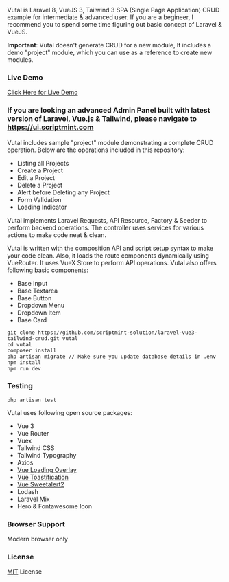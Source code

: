 Vutal is Laravel 8, VueJS 3, Tailwind 3 SPA (Single Page Application) CRUD example for intermediate & advanced user. If you are a begineer, I recommend you to spend some time figuring out basic concept of Laravel & VueJS.

**Important**: Vutal doesn't generate CRUD for a new module, It includes a demo "project" module, which you can use as a reference to create new modules.

### Live Demo
[Click Here for Live Demo](https://vutal.scriptmint.com)

### If you are looking an advanced Admin Panel built with latest version of Laravel, Vue.js & Tailwind, please navigate to https://ui.scriptmint.com

Vutal includes sample "project" module demonstrating a complete CRUD operation. Below are the operations included in this repository:

* Listing all Projects
* Create a Project
* Edit a Project
* Delete a Project
* Alert before Deleting any Project
* Form Validation
* Loading Indicator

Vutal implements Laravel Requests, API Resource, Factory & Seeder to perform backend operations. The controller uses services for various actions to make code neat & clean.

Vutal is written with the composition API and script setup syntax to make your code clean. Also, it loads the route components dynamically using VueRouter. It uses VueX Store to perform API operations. Vutal also offers following basic components:

* Base Input
* Base Textarea
* Base Button
* Dropdown Menu
* Dropdown Item
* Base Card

```
git clone https://github.com/scriptmint-solution/laravel-vue3-tailwind-crud.git vutal
cd vutal
composer install
php artisan migrate // Make sure you update database details in .env
npm install
npm run dev
```

### Testing

```
php artisan test
```

Vutal uses following open source packages:
* Vue 3
* Vue Router
* Vuex
* Tailwind CSS
* Tailwind Typography
* Axios
* [Vue Loading Overlay](https://github.com/ankurk91/vue-loading-overlay)
* [Vue Toastification](https://github.com/Maronato/vue-toastification)
* [Vue Sweetalert2](https://avil13.github.io/vue-sweetalert2/)
* Lodash
* Laravel Mix
* Hero & Fontawesome Icon

### Browser Support
Modern browser only

### License
[MIT](LICENSE.txt) License
